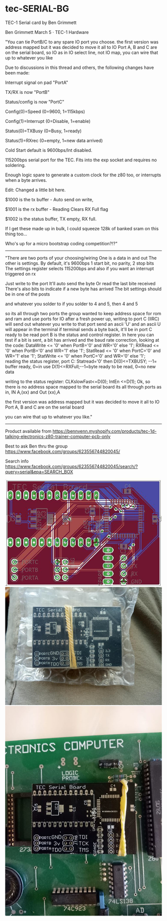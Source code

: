 # tec-SERIAL-BG
TEC-1 Serial card by Ben Grimmett

Ben Grimmett
March 5 · TEC-1 Hardware

"You can tie PortB/C to any spare IO port you choose.
the first version was address mapped but it was decided to move it all to IO
Port A, B and C are on the serial board, so IO as in IO select line, not IO map, you can wire that up to whatever you like

Due to discussions in this thread and others, the following changes have been made:

Interrupt signal on pad "PortA"

TX/RX is now "PortB"

Status/config is now "PortC"

Config(0)=Speed (0=9600, 1=115kbps)

Config(1)=Interrupt (0=Disable, 1=enable)

Status(0)=TXBusy (0=Busy, 1=ready)

Status(1)=RXrec (0=empty, 1=new data arrived)

Cold Start default is 9600bps/Int disabled.


115200bps serial port for the TEC. Fits into the exp socket and requires no soldering.

Enough logic spare to generate a custom clock for the z80 too, or interrupts when a byte arrives.

Edit: Changed a little bit here.

$1000 is the tx buffer - Auto send on write,

$1001 is the rx buffer - Reading Clears RX Full flag

$1002 is the status buffer, TX empty, RX full.

If I get these made up in bulk, I could squeeze 128k of banked sram on this thing too...

Who's up for a micro bootstrap coding competition?!?"


-----
"There are two ports of your choosing/wiring
One is a data in and out
The other is settings.
By default, it's 9600bps 1 start bit, no parity, 2 stop bits
The settings register selects 115200bps and also if you want an interrupt triggered on rx

Just write to the port
It'll auto send the byte
Or read the last bite received
There's also bits to indicate if a new byte has arrived
The bit settings should be in one of the posts

and whatever you solder to
if you solder to 4 and 5, then 4 and 5

so its all through two ports
the group wanted to keep address space for rom and ram and use ports for IO
after a fresh power up, writing to port C (IIRC) will send out whatever you write to that port
send an ascii 'U' and an ascii U will appear in the terminal
if terminal sends a byte back, it'll be in port C ready to be read
port B is the status and control register. In here you can test if a bit is sent, a bit has arrived and the baud rate
correction, looking at the code:
DataWrite <= '0' when PortB='0' and WR='0' else '1'; RXRead <= '0' 
when PortB='0' and WR='1' else '1'; StatRead <= '0' when PortC='0' and WR='1' else '1'; StatWrite <= '0' when PortC='0' and WR='0' else '1';
reading the status register, port C:
Statread='0' then D(0)<=TXBUSY; --1= buffer ready, 0=in use D(1)<=RXFull;--1=byte ready to be read, 0=no new data

writing to the status register:
CLKslowFast<=D(0); IntEn <=D(1);
Ok, so there is no address space mapped to the serial board
its all through ports
as in, IN A,(xx) and Out (xx),A

the first version was address mapped but it was decided to move it all to IO
Port A, B and C are on the serial board

you can wire that up to whatever you like."



---------------



Product available from https://bennvenn.myshopify.com/products/tec-1d-talking-electronics-z80-trainer-computer-pcb-only

Best to ask Ben thru the group https://www.facebook.com/groups/623556744820045/

Search info https://www.facebook.com/groups/623556744820045/search/?query=serial&epa=SEARCH_BOX

![](https://github.com/SteveJustin1963/tec-SERIAL-BG/blob/master/pics/49620918_10155966840465869_8317473652132020224_n.jpg)
![](https://github.com/SteveJustin1963/tec-SERIAL-BG/blob/master/pics/50416223_10155988682225869_3778409522020745216_n.jpg)
![](https://github.com/SteveJustin1963/tec-SERIAL-BG/blob/master/pics/88991858_10156960698935869_2851578841086820352_o.jpg)
